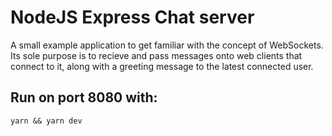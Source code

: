 # NodeJS Express Chat server

A small example application to get familiar with the concept of WebSockets. Its sole purpose is to recieve and pass messages onto web clients that connect to it, along with a greeting message to the latest connected user.


## Run on port 8080 with: 
```yarn && yarn dev```
